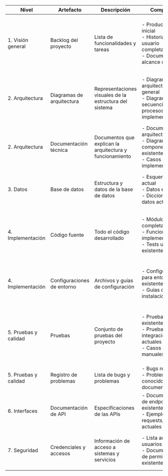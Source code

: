 | Nivel | Artefacto | Descripción | Completado | Pendiente |
|-|-|-|-|-|
| 1. Visión general | Backlog del proyecto | Lista de funcionalidades y tareas | - Product backlog inicial<br>- Historias de usuario completadas<br>- Documento de alcance original | - Historias de usuario no completadas<br>- Nuevas funcionalidades identificadas<br>- Actualización del documento de alcance |
| 2. Arquitectura | Diagramas de arquitectura | Representaciones visuales de la estructura del sistema | - Diagrama de arquitectura general<br>- Diagramas de secuencia para procesos implementados | - Actualización de diagramas con nuevos componentes<br>- Diagramas de secuencia para procesos pendientes |
| 2. Arquitectura | Documentación técnica | Documentos que explican la arquitectura y funcionamiento | - Documento de arquitectura inicial<br>- Diagramas de componentes existentes<br>- Casos de uso implementados | - Actualización de la documentación de arquitectura<br>- Nuevos casos de uso identificados |
| 3. Datos | Base de datos | Estructura y datos de la base de datos | - Esquema de BD actual<br>- Datos existentes<br>- Diccionario de datos actual | - Diseño de nuevas tablas o campos<br>- Scripts de migración pendientes |
| 4. Implementación | Código fuente | Todo el código desarrollado | - Módulos completados<br>- Funcionalidades implementadas<br>- Tests unitarios existentes | - Módulos incompletos<br>- Funcionalidades por implementar<br>- Refactorizaciones pendientes |
| 4. Implementación | Configuraciones de entorno | Archivos y guías de configuración | - Configuraciones para entornos existentes<br>- Guías de instalación actuales | - Configuraciones para nuevos entornos<br>- Actualizaciones de guías de instalación |
| 5. Pruebas y calidad | Pruebas | Conjunto de pruebas del proyecto | - Pruebas unitarias existentes<br>- Pruebas de integración actuales<br>- Casos de prueba manuales definidos | - Nuevas pruebas unitarias por escribir<br>- Pruebas de integración pendientes<br>- Automatización de pruebas manuales |
| 5. Pruebas y calidad | Registro de problemas | Lista de bugs y problemas | - Bugs resueltos<br>- Problemas conocidos y documentados | - Bugs abiertos<br>- Nuevos problemas identificados |
| 6. Interfaces | Documentación de API | Especificaciones de las APIs | - Documentación de endpoints existentes<br>- Ejemplos de requests/responses actuales | - Documentación de nuevos endpoints<br>- Actualización de ejemplos |
| 7. Seguridad | Credenciales y accesos | Información de acceso a sistemas y servicios | - Lista actual de usuarios y roles<br>- Documentación de permisos existentes | - Nuevos accesos requeridos<br>- Actualizaciones de permisos pendientes |
